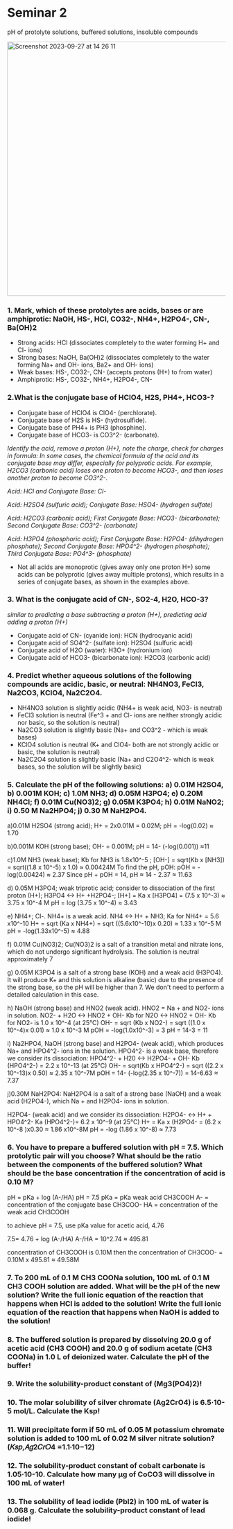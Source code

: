 # Seminar 2 

pH of protolyte solutions, buffered solutions, insoluble compounds

<img width="587" alt="Screenshot 2023-09-27 at 14 26 11" src="https://github.com/pe1l1nl1/23007/assets/19546253/36bda7b5-158a-45cc-884f-81e8ce0dc265">


### 1. Mark, which of these protolytes are acids, bases or are amphiprotic: NaOH, HS-, HCl, CO32-, NH4+, H2PO4-, CN-, Ba(OH)2

- Strong acids: HCI (dissociates completely to the water forming H+ and CI- ions) 
- Strong bases: NaOH, Ba(OH)2 (dissociates completely to the water forming Na+ and OH- ions, Ba2+ and OH- ions) 
- Weak bases: HS-, CO32-, CN- (accepts protons (H+) to from water)
- Amphiprotic:  HS-, CO32-, NH4+, H2PO4-, CN- 

### 2.What is the conjugate base of HClO4, H2S, PH4+, HCO3-? 
- Conjugate base of HClO4 is ClO4- (perchlorate).
- Conjugate base of H2S is HS- (hydrosulfide).
- Conjugate base of PH4+ is PH3 (phosphine).
- Conjugate base of HCO3- is CO3^2- (carbonate).

*Identify the acid, remove a proton (H+), note the charge, check for charges in formula: In some cases, the chemical formula of the acid and its conjugate base may differ, especially for polyprotic acids. For example, H2CO3 (carbonic acid) loses one proton to become HCO3-, and then loses another proton to become CO3^2-.*

*Acid: HCl and Conjugate Base: Cl-*

*Acid: H2SO4 (sulfuric acid); Conjugate Base: HSO4- (hydrogen sulfate)*

*Acid: H2CO3 (carbonic acid); First Conjugate Base: HCO3- (bicarbonate); Second Conjugate Base: CO3^2- (carbonate)*

*Acid: H3PO4 (phosphoric acid); First Conjugate Base: H2PO4- (dihydrogen phosphate); Second Conjugate Base: HPO4^2- (hydrogen phosphate); Third Conjugate Base: PO4^3- (phosphate)*

- Not all acids are monoprotic (gives away only one proton H+) some acids can be polyprotic (gives away multiple protons), which results in a series of conjugate bases, as shown in the examples above.

### 3. What is the conjugate acid of CN-, SO2-4, H2O, HCO-3? 

*similar to predicting a base subtracting a proton (H+), predicting acid adding a proton (H+)*
- Conjugate acid of CN- (cyanide ion): HCN (hydrocyanic acid)
- Conjugate acid of SO4^2- (sulfate ion): H2SO4 (sulfuric acid)
- Conjugate acid of H2O (water): H3O+ (hydronium ion)
- Conjugate acid of HCO3- (bicarbonate ion): H2CO3 (carbonic acid)
  
### 4. Predict whether aqueous solutions of the following compounds are acidic, basic, or neutral: NH4NO3, FeCl3, Na2CO3, KClO4, Na2C2O4. 

- NH4NO3 solution is slightly acidic (NH4+ is weak acid, NO3- is neutral)
- FeCl3 solution is neutral (Fe^3 + and Cl- ions are neither strongly acidic nor basic, so the solution is neutral)
- Na2CO3 solution is slightly basic (Na+ and CO3^2 - which is weak bases)
- KClO4 solution is neutral (K+ and ClO4- both are not strongly acidic or basic, the solution is neutral)
- Na2C2O4 solution is slightly basic (Na+ and C2O4^2- which is weak bases, so the solution will be slightly basic)

### 5. Calculate the pH of the following solutions:  a) 0.01M H2SO4,  b) 0.001M KOH;  c) 1.0M NH3;  d) 0.05M H3PO4;  e) 0.20M NH4Cl;  f) 0.01M Cu(NO3)2;  g) 0.05M K3PO4;  h) 0.01M NaNO2; i) 0.50 M Na2HPO4; j) 0.30 M NaH2PO4. 

a)0.01M H2SO4 (strong acid); H+ = 2x0.01M = 0.02M; pH = -log(0.02) ≈ 1.70

b)0.001M KOH (strong base); OH- = 0.001M; pH = 14- (-log(0.001)) ≈11

c)1.0M NH3 (weak base);  Kb for NH3 is 1.8x10^-5 ; [OH-] = sqrt(Kb x [NH3]) = sqrt((1.8 x 10^-5) x 1.0) ≈ 0.00424M
To find the pH, pOH: pOH = -log(0.00424) ≈ 2.37
Since pH + pOH = 14, pH ≈ 14 - 2.37 ≈ 11.63

d) 0.05M H3PO4; weak triprotic acid; consider to dissociation of the first proton (H+); H3PO4 <-> H+ +H2PO4-; [H+] = Ka x [H3PO4] = (7.5 x 10^-3) ≈ 3.75 x 10^-4 M
pH = log (3.75 x 10^-4) ≈ 3.43

e) NH4+; Cl-. NH4+ is a weak acid. NH4 <-> H+ + NH3; Ka for NH4+ = 5.6 x10^-10 
    H+ = sqrt (Ka x NH4+) = sqrt ((5.6x10^-10)x 0.20) ≈ 1.33 x 10^-5 M
    pH = -log(1.33x10^-5) ≈ 4.88

f) 0.01M Cu(NO3)2; Cu(NO3)2 is a salt of a transition metal and nitrate ions, which do not undergo significant hydrolysis. The solution is neutral approximately 7 

g) 0.05M K3PO4 is a salt of a strong base (KOH) and a weak acid (H3PO4). It will produce K+ and this solution is alkaline (basic) due to the presence of the strong base, so the pH will be higher than 7. We don't need to perform a detailed calculation in this case.

h) NaOH (strong base) and HNO2 (weak acid). HNO2 = Na + and NO2- ions in solution. NO2- + H2O <-> HNO2 + OH- 
Kb for N2O <-> HNO2 + OH- 
Kb for NO2- is 1.0 x 10^-4 (at 25°C) 
OH- = sqrt (Kb x NO2-) = sqrt ((1.0 x 10^-4)x 0.01) ≈ 1.0 x 10^-3 M
pOH = -log(1.0x10^-3) = 3
pH = 14-3 = 11

i) Na2HPO4, NaOH (strong base) and H2PO4- (weak acid), which produces Na+ and HPO4^2- ions in the solution. HPO4^2- is a weak base, therefore we consider its dissociation: HPO4^2- + H20 <-> H2PO4- + OH- 
Kb (HPO4^2-) = 2.2 x 10^-13 (at 25°C)
OH- = sqrt(Kb x HPO4^2-) = sqrt ((2.2 x 10^-13)x 0.50) ≈ 2.35 x 10^-7M 
pOH = 14- (-log(2.35 x 10^-7)) = 14-6.63 ≈ 7.37 

j)0.30M NaH2PO4: 
NaH2PO4 is a salt of a strong base (NaOH) and a weak acid (H2PO4-), which Na + and H2PO4- ions in solution. 

H2PO4- (weak acid) and we consider its dissociation: H2PO4- <-> H+ + HPO4^2- 
Ka (HPO4^2-)= 6.2 x 10^-9 (at 25°C) 
H+ = Ka x (H2PO4- = (6.2 x 10^-8 )x0.30 ≈ 1.86 x10^-8M 
pH = -log (1.86 x 10^-8) ≈ 7.73

### 6. You have to prepare a buffered solution with pH = 7.5. Which protolytic pair will you choose? What should be the ratio between the components of the buffered solution? What should be the base concentration if the concentration of acid is 0.10 M?  

pH = pKa + log (A-/HA) 
pH = 7.5
pKa = pKa weak acid CH3COOH
A- = concentration of the conjugate base CH3COO-
HA = concentration of the weak acid CH3COOH

to achieve pH = 7.5, use pKa value for acetic acid, 4.76

7.5= 4.76 + log (A-/HA) 
A-/HA = 10^2.74 ≈ 495.81 

concentration of CH3COOH is 0.10M then the concentration of CH3COO- = 0.10M x 495.81 ≈ 49.58M


### 7. To 200 mL of 0.1 M CH3 COONa solution, 100 mL of 0.1 M CH3 COOH solution are added. What will be the pH of the new solution? Write the full ionic equation of the reaction that happens when HCl is added to the solution! Write the full ionic equation of the reaction that happens when NaOH is added to the solution! 



### 8. The buffered solution is prepared by dissolving 20.0 g of acetic acid (CH3 COOH) and 20.0 g of sodium acetate (CH3 COONa) in 1.0 L of deionized water. Calculate the pH of the buffer!  

### 9. Write the solubility-product constant of (Mg3(PO4)2)! 

### 10. The molar solubility of silver chromate (Ag2CrO4) is 6.5·10-5 mol/L. Calculate the Ksp!  

### 11. Will precipitate form if 50 mL of 0.05 M potassium chromate solution is added to 100 mL of 0.02 M silver nitrate solution? (𝐾𝑠𝑝,𝐴𝑔2𝐶𝑟𝑂4 =1.1∙10−12)  

### 12. The solubility-product constant of cobalt carbonate is 1.05·10-10. Calculate how many μg of CoCO3 will dissolve in 100 mL of water!  

### 13. The solubility of lead iodide (PbI2) in 100 mL of water is 0.068 g. Calculate the solubility-product constant of lead iodide! 

  
